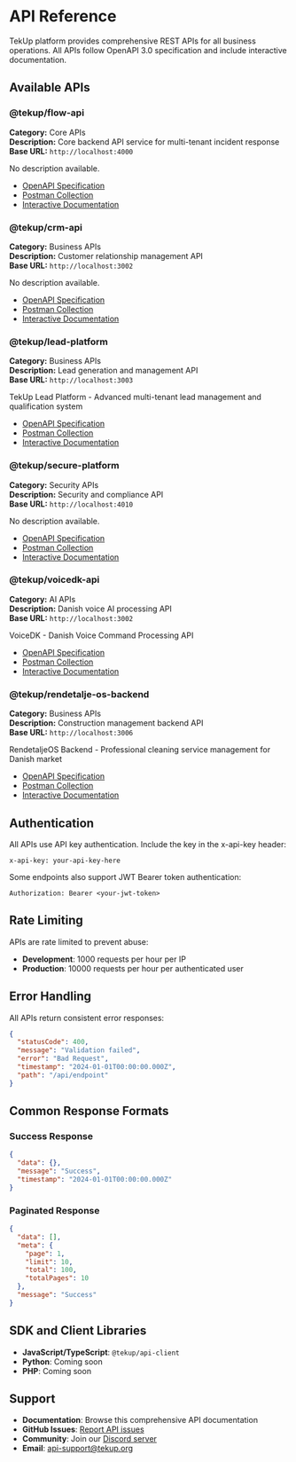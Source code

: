 # API Reference

TekUp platform provides comprehensive REST APIs for all business operations. All APIs follow OpenAPI 3.0 specification and include interactive documentation.

## Available APIs


### @tekup/flow-api

**Category:** Core APIs  
**Description:** Core backend API service for multi-tenant incident response  
**Base URL:** `http://localhost:4000`

No description available.

- [OpenAPI Specification](/openapi/flow-api.json)
- [Postman Collection](/postman/flow-api.json)
- [Interactive Documentation](http://localhost:4000/api/docs)


### @tekup/crm-api

**Category:** Business APIs  
**Description:** Customer relationship management API  
**Base URL:** `http://localhost:3002`

No description available.

- [OpenAPI Specification](/openapi/tekup-crm-api.json)
- [Postman Collection](/postman/tekup-crm-api.json)
- [Interactive Documentation](http://localhost:3002/api/docs)


### @tekup/lead-platform

**Category:** Business APIs  
**Description:** Lead generation and management API  
**Base URL:** `http://localhost:3003`

TekUp Lead Platform - Advanced multi-tenant lead management and qualification system

- [OpenAPI Specification](/openapi/tekup-lead-platform.json)
- [Postman Collection](/postman/tekup-lead-platform.json)
- [Interactive Documentation](http://localhost:3003/api/docs)


### @tekup/secure-platform

**Category:** Security APIs  
**Description:** Security and compliance API  
**Base URL:** `http://localhost:4010`

No description available.

- [OpenAPI Specification](/openapi/secure-platform.json)
- [Postman Collection](/postman/secure-platform.json)
- [Interactive Documentation](http://localhost:4010/api/docs)


### @tekup/voicedk-api

**Category:** AI APIs  
**Description:** Danish voice AI processing API  
**Base URL:** `http://localhost:3002`

VoiceDK - Danish Voice Command Processing API

- [OpenAPI Specification](/openapi/voicedk-api.json)
- [Postman Collection](/postman/voicedk-api.json)
- [Interactive Documentation](http://localhost:3002/api/docs)


### @tekup/rendetalje-os-backend

**Category:** Business APIs  
**Description:** Construction management backend API  
**Base URL:** `http://localhost:3006`

RendetaljeOS Backend - Professional cleaning service management for Danish market

- [OpenAPI Specification](/openapi/rendetalje-os-backend.json)
- [Postman Collection](/postman/rendetalje-os-backend.json)
- [Interactive Documentation](http://localhost:3006/api/docs)



## Authentication

All APIs use API key authentication. Include the key in the x-api-key header:

```
x-api-key: your-api-key-here
```

Some endpoints also support JWT Bearer token authentication:

```
Authorization: Bearer <your-jwt-token>
```

## Rate Limiting

APIs are rate limited to prevent abuse:
- **Development**: 1000 requests per hour per IP
- **Production**: 10000 requests per hour per authenticated user

## Error Handling

All APIs return consistent error responses:

```json
{
  "statusCode": 400,
  "message": "Validation failed",
  "error": "Bad Request",
  "timestamp": "2024-01-01T00:00:00.000Z",
  "path": "/api/endpoint"
}
```

## Common Response Formats

### Success Response
```json
{
  "data": {},
  "message": "Success",
  "timestamp": "2024-01-01T00:00:00.000Z"
}
```

### Paginated Response
```json
{
  "data": [],
  "meta": {
    "page": 1,
    "limit": 10,
    "total": 100,
    "totalPages": 10
  },
  "message": "Success"
}
```

## SDK and Client Libraries

- **JavaScript/TypeScript**: `@tekup/api-client`
- **Python**: Coming soon
- **PHP**: Coming soon

## Support

- **Documentation**: Browse this comprehensive API documentation
- **GitHub Issues**: [Report API issues](https://github.com/TekUp-org/tekup-org/issues)
- **Community**: Join our [Discord server](https://discord.gg/tekup)
- **Email**: api-support@tekup.org
